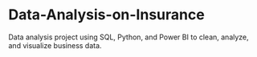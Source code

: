 # Data-Analysis-on-Insurance
Data analysis project using SQL, Python, and Power BI to clean, analyze, and visualize business data.
